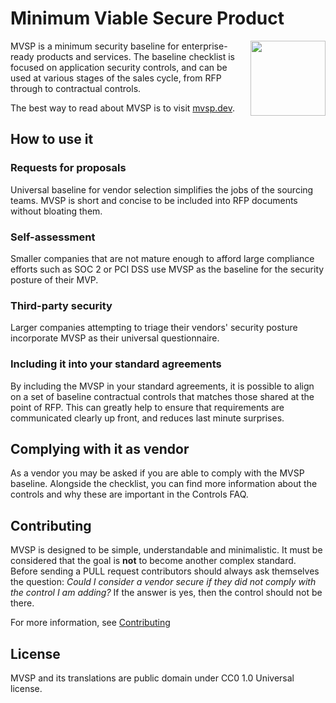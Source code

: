 # Minimum Viable Secure Product

<img height=120px align="right" src="https://github.com/vendorsec/mvsp/blob/master/packages/website/src/images/logo.svg">

MVSP is a minimum security baseline for enterprise-ready products and services. The baseline checklist is focused on application security controls, and can be used at various stages of the sales cycle, from RFP through to contractual controls.

The best way to read about MVSP is to visit [mvsp.dev](https://mvsp.dev).

## How to use it

### Requests for proposals

Universal baseline for vendor selection simplifies the jobs of the sourcing teams. MVSP is short and concise to be included into RFP documents without bloating them.

### Self-assessment

Smaller companies that are not mature enough to afford large compliance efforts such as SOC 2 or PCI DSS use MVSP as the baseline for the security posture of their MVP.

### Third-party security

Larger companies attempting to triage their vendors' security posture incorporate MVSP as their universal questionnaire.

### Including it into your standard agreements

By including the MVSP in your standard agreements, it is possible to align on a set of baseline contractual controls that matches those shared at the point of RFP. This can greatly help to ensure that requirements are communicated clearly up front, and reduces last minute surprises.

## Complying with it as vendor

As a vendor you may be asked if you are able to comply with the MVSP baseline. Alongside the checklist, you can find more information about the controls and why these are important in the Controls FAQ.

## Contributing

MVSP is designed to be simple, understandable and minimalistic. It must be considered that the goal is **not** to become another complex standard. Before sending a PULL request contributors should always ask themselves the question: _Could I consider a vendor secure if they did not comply with the control I am adding?_ If the answer is yes, then the control should not be there.

For more information, see [Contributing](src/contributing.md)

## License

MVSP and its translations are public domain under CC0 1.0 Universal license.
